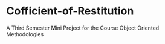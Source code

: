 # Cofficient-of-Restitution
A Third Semester Mini Project for the Course Object Oriented Methodologies
